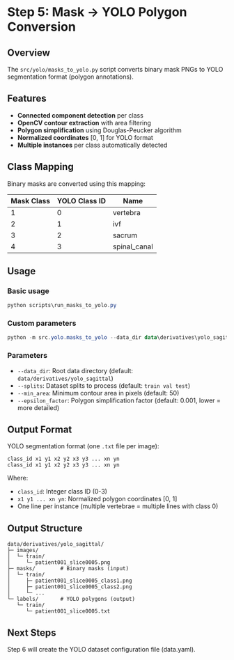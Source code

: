 # Step 5: Mask → YOLO Polygon Conversion

## Overview

The `src/yolo/masks_to_yolo.py` script converts binary mask PNGs to YOLO segmentation format (polygon annotations).

## Features

- **Connected component detection** per class
- **OpenCV contour extraction** with area filtering
- **Polygon simplification** using Douglas-Peucker algorithm
- **Normalized coordinates** [0, 1] for YOLO format
- **Multiple instances** per class automatically detected

## Class Mapping

Binary masks are converted using this mapping:

| Mask Class | YOLO Class ID | Name          |
|------------|---------------|---------------|
| 1          | 0             | vertebra      |
| 2          | 1             | ivf           |
| 3          | 2             | sacrum        |
| 4          | 3             | spinal_canal  |

## Usage

### Basic usage
```powershell
python scripts\run_masks_to_yolo.py
```

### Custom parameters
```powershell
python -m src.yolo.masks_to_yolo --data_dir data\derivatives\yolo_sagittal --splits train val test --min_area 50 --epsilon_factor 0.001
```

### Parameters

- `--data_dir`: Root data directory (default: `data/derivatives/yolo_sagittal`)
- `--splits`: Dataset splits to process (default: `train val test`)
- `--min_area`: Minimum contour area in pixels (default: 50)
- `--epsilon_factor`: Polygon simplification factor (default: 0.001, lower = more detailed)

## Output Format

YOLO segmentation format (one `.txt` file per image):
```
class_id x1 y1 x2 y2 x3 y3 ... xn yn
class_id x1 y1 x2 y2 x3 y3 ... xn yn
```

Where:
- `class_id`: Integer class ID (0-3)
- `x1 y1 ... xn yn`: Normalized polygon coordinates [0, 1]
- One line per instance (multiple vertebrae = multiple lines with class 0)

## Output Structure
```
data/derivatives/yolo_sagittal/
├─ images/
│  └─ train/
│     └─ patient001_slice0005.png
├─ masks/        # Binary masks (input)
│  └─ train/
│     ├─ patient001_slice0005_class1.png
│     ├─ patient001_slice0005_class2.png
│     └─ ...
└─ labels/       # YOLO polygons (output)
   └─ train/
      └─ patient001_slice0005.txt
```

## Next Steps

Step 6 will create the YOLO dataset configuration file (data.yaml).
